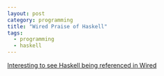 ```yaml
---
layout: post
category: programming
title: "Wired Praise of Haskell"
tags:
  - programming
  - haskell
---
```


[Interesting to see Haskell being referenced in Wired](http://www.wired.com/2015/09/facebooks-new-anti-spam-system-hints-future-coding/)
